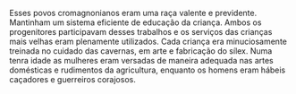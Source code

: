 ﻿Esses povos cromagnonianos eram uma raça valente e previdente. Mantinham um sistema eficiente de educação da criança. Ambos os progenitores participavam desses trabalhos e os serviços das crianças mais velhas eram plenamente utilizados. Cada criança era minuciosamente treinada no cuidado das cavernas, em arte e fabricação do sílex. Numa tenra idade as mulheres eram versadas de maneira adequada nas artes domésticas e rudimentos da agricultura, enquanto os homens eram hábeis caçadores e guerreiros corajosos.